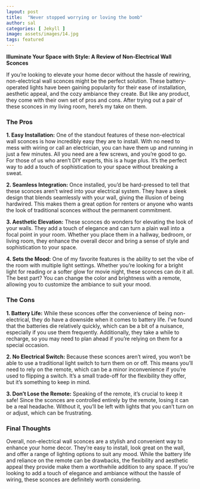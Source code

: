 ```yaml
---
layout: post
title:  "Never stopped worrying or loving the bomb"
author: sal
categories: [ Jekyll ]
image: assets/images/14.jpg
tags: featured
---
```


**Illuminate Your Space with Style: A Review of Non-Electrical Wall Sconces**

If you’re looking to elevate your home decor without the hassle of rewiring, non-electrical wall sconces might be the perfect solution. These battery-operated lights have been gaining popularity for their ease of installation, aesthetic appeal, and the cozy ambiance they create. But like any product, they come with their own set of pros and cons. After trying out a pair of these sconces in my living room, here’s my take on them.

### The Pros

**1. Easy Installation:**
One of the standout features of these non-electrical wall sconces is how incredibly easy they are to install. With no need to mess with wiring or call an electrician, you can have them up and running in just a few minutes. All you need are a few screws, and you’re good to go. For those of us who aren’t DIY experts, this is a huge plus. It’s the perfect way to add a touch of sophistication to your space without breaking a sweat.

**2. Seamless Integration:**
Once installed, you’d be hard-pressed to tell that these sconces aren’t wired into your electrical system. They have a sleek design that blends seamlessly with your wall, giving the illusion of being hardwired. This makes them a great option for renters or anyone who wants the look of traditional sconces without the permanent commitment.

**3. Aesthetic Elevation:**
These sconces do wonders for elevating the look of your walls. They add a touch of elegance and can turn a plain wall into a focal point in your room. Whether you place them in a hallway, bedroom, or living room, they enhance the overall decor and bring a sense of style and sophistication to your space.

**4. Sets the Mood:**
One of my favorite features is the ability to set the vibe of the room with multiple light settings. Whether you’re looking for a bright light for reading or a softer glow for movie night, these sconces can do it all. The best part? You can change the color and brightness with a remote, allowing you to customize the ambiance to suit your mood.

### The Cons

**1. Battery Life:**
While these sconces offer the convenience of being non-electrical, they do have a downside when it comes to battery life. I’ve found that the batteries die relatively quickly, which can be a bit of a nuisance, especially if you use them frequently. Additionally, they take a while to recharge, so you may need to plan ahead if you’re relying on them for a special occasion.

**2. No Electrical Switch:**
Because these sconces aren’t wired, you won’t be able to use a traditional light switch to turn them on or off. This means you’ll need to rely on the remote, which can be a minor inconvenience if you’re used to flipping a switch. It’s a small trade-off for the flexibility they offer, but it’s something to keep in mind.

**3. Don’t Lose the Remote:**
Speaking of the remote, it’s crucial to keep it safe! Since the sconces are controlled entirely by the remote, losing it can be a real headache. Without it, you’ll be left with lights that you can’t turn on or adjust, which can be frustrating.

### Final Thoughts

Overall, non-electrical wall sconces are a stylish and convenient way to enhance your home decor. They’re easy to install, look great on the wall, and offer a range of lighting options to suit any mood. While the battery life and reliance on the remote can be drawbacks, the flexibility and aesthetic appeal they provide make them a worthwhile addition to any space. If you’re looking to add a touch of elegance and ambiance without the hassle of wiring, these sconces are definitely worth considering.
